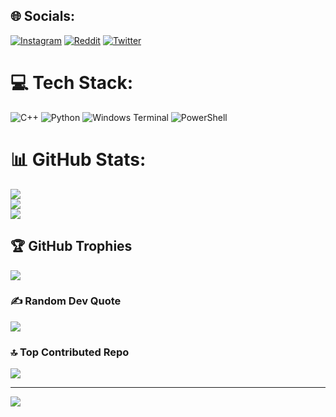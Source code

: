 
## 🌐 Socials:
[![Instagram](https://img.shields.io/badge/Instagram-%23E4405F.svg?logo=Instagram&logoColor=white)](https://instagram.com/subh.0x) [![Reddit](https://img.shields.io/badge/Reddit-%23FF4500.svg?logo=Reddit&logoColor=white)](https://reddit.com/user/AttoPussy) [![Twitter](https://img.shields.io/badge/Twitter-%231DA1F2.svg?logo=Twitter&logoColor=white)](https://twitter.com/ef3x0S) 

# 💻 Tech Stack:
![C++](https://img.shields.io/badge/c++-%2300599C.svg?style=for-the-badge&logo=c%2B%2B&logoColor=white) ![Python](https://img.shields.io/badge/python-3670A0?style=for-the-badge&logo=python&logoColor=ffdd54) ![Windows Terminal](https://img.shields.io/badge/Windows%20Terminal-%234D4D4D.svg?style=for-the-badge&logo=windows-terminal&logoColor=white) ![PowerShell](https://img.shields.io/badge/PowerShell-%235391FE.svg?style=for-the-badge&logo=powershell&logoColor=white)
# 📊 GitHub Stats:
![](https://github-readme-stats.vercel.app/api?username=5epi0l&theme=gruvbox&hide_border=false&include_all_commits=true&count_private=false)<br/>
![](https://github-readme-streak-stats.herokuapp.com/?user=5epi0l&theme=gruvbox&hide_border=false)<br/>
![](https://github-readme-stats.vercel.app/api/top-langs/?username=ef3x0s&theme=gruvbox&hide_border=false&include_all_commits=true&count_private=false&layout=compact)

## 🏆 GitHub Trophies
![](https://github-profile-trophy.vercel.app/?username=5epi0l&theme=radical&no-frame=false&no-bg=false&margin-w=4)

### ✍️ Random Dev Quote
![](https://quotes-github-readme.vercel.app/api?type=horizontal&theme=radical)

### 🔝 Top Contributed Repo
![](https://github-contributor-stats.vercel.app/api?username=5epi0l&limit=5&theme=gruvbox&combine_all_yearly_contributions=true)

---
[![](https://visitcount.itsvg.in/api?id=5epi0l&icon=1&color=0)](https://visitcount.itsvg.in)

<!-- Proudly created with GPRM ( https://gprm.itsvg.in ) -->

